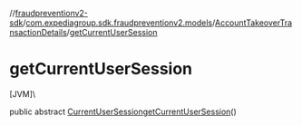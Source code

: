 //[fraudpreventionv2-sdk](../../../index.md)/[com.expediagroup.sdk.fraudpreventionv2.models](../index.md)/[AccountTakeoverTransactionDetails](index.md)/[getCurrentUserSession](get-current-user-session.md)

# getCurrentUserSession

[JVM]\

public abstract [CurrentUserSession](../-current-user-session/index.md)[getCurrentUserSession](get-current-user-session.md)()
